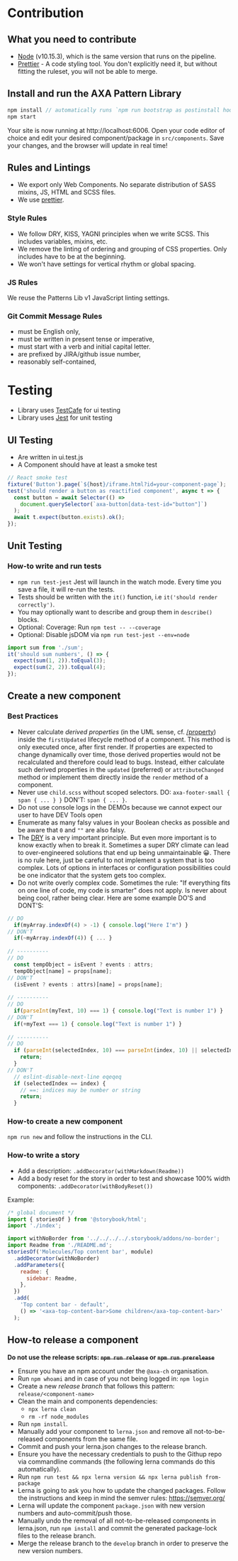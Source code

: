 # Contribution

## What you need to contribute

- [Node](https://nodejs.org/en/) (v10.15.3), which is the same version that runs on the pipeline.
- [Prettier](https://prettier.io/) - A code styling tool. You don't explicitly need it, but without fitting the ruleset, you will not be able to merge.

## Install and run the AXA Pattern Library

```js
npm install // automatically runs `npm run bootstrap as postinstall hook`
npm start
```

Your site is now running at http://localhost:6006.
Open your code editor of choice and edit your desired component/package in
`src/components`. Save your changes, and the browser will update in real time!

## Rules and Lintings

- We export only Web Components. No separate distribution of SASS mixins, JS, HTML and SCSS files.
- We use [prettier](https://prettier.io/).

### Style Rules

- We follow DRY, KISS, YAGNI principles when we write SCSS. This includes variables, mixins, etc.
- We remove the linting of ordering and grouping of CSS properties. Only includes have to be at the beginning.
- We won't have settings for vertical rhythm or global spacing.

### JS Rules

We reuse the Patterns Lib v1 JavaScript linting settings.

### Git Commit Message Rules

- must be English only,
- must be written in present tense or imperative,
- must start with a verb and initial capital letter.
- are prefixed by JIRA/github issue number,
- reasonably self-contained,

# Testing

- Library uses [TestCafe](https://devexpress.github.io/testcafe/) for ui testing
- Library uses [Jest](https://jestjs.io/) for unit testing

## UI Testing

- Are written in ui.test.js
- A Component should have at least a smoke test

```js
// React smoke test
fixture('Button').page(`${host}/iframe.html?id=your-component-page`);
test('should render a button as reactified component', async t => {
  const button = await Selector(() =>
    document.querySelector(`axa-button[data-test-id="button"]`)
  );
  await t.expect(button.exists).ok();
});
```

## Unit Testing

### How-to write and run tests

- `npm run test-jest` Jest will launch in the watch mode. Every time you save a file, it will re-run the tests.
- Tests should be written with the `it()` function, i.e `it('should render correctly')`.
- You may optionally want to describe and group them in `describe()` blocks.
- Optional: Coverage: Run `npm test -- --coverage`
- Optional: Disable jsDOM via `npm run test-jest --env=node`

```js
import sum from './sum';
it('should sum numbers', () => {
  expect(sum(1, 2)).toEqual(3);
  expect(sum(2, 2)).toEqual(4);
});
```

## Create a new component

### Best Practices

- Never calculate *derived properties* (in the UML sense, cf. [/property](https://www.uml-diagrams.org/derived-property.html)) inside the `firstUpdated` lifecycle method of a component. This method is only executed once, after first render. If properties are expected to change dynamically over time, those derived properties would not be recalculated and therefore could lead to bugs. Instead, either calculate such derived properties in the `updated` (preferred) or `attributeChanged` method or implement them directly inside the `render` method of a component.
- Never use `child.scss` without scoped selectors. DO: `axa-footer-small { span { ... } }` DON'T: `span { ... }`.
- Do not use console logs in the DEMOs because we cannot expect our user to have DEV Tools open
- Enumerate as many falsy values in your Boolean checks as possible and be aware that `0` and `""` are also falsy.
- The [DRY](https://en.wikipedia.org/wiki/Don%27t_repeat_yourself) is a very important principle. But even more important is to know exactly when to break it. Sometimes a super DRY climate can lead to over-engineered solutions that end up being unmaintainable :grinning:. There is no rule here, just be careful to not implement a system that is too complex. Lots of options in interfaces or configuration possibilities could be one indicator that the system gets too complex.
- Do not write overly complex code. Sometimes the rule: "If everything fits on one line of code, my code is smarter" does not apply. Is never about being cool, rather being clear. Here are some example DO'S and DONT'S:
```js
// DO
  if(myArray.indexOf(4) > -1) { console.log("Here I'm") }
// DON'T
  if(~myArray.indexOf(4)) { ... }
  
// ----------
// DO
  const tempObject = isEvent ? events : attrs;
  tempObject[name] = props[name];
// DON'T
  (isEvent ? events : attrs)[name] = props[name];
  
// ----------
// DO
  if(parseInt(myText, 10) === 1) { console.log("Text is number 1") }
// DON'T
  if(+myText === 1) { console.log("Text is number 1") }
  
// ----------
// DO
  if (parseInt(selectedIndex, 10) === parseInt(index, 10) || selectedIndex === index) {
    return;
  }
// DON'T
  // eslint-disable-next-line eqeqeq
  if (selectedIndex == index) {
    // ==: indices may be number or string
    return;
  }
```

### How-to create a new component

`npm run new` and follow the instructions in the CLI.

### How-to write a story

- Add a description: `.addDecorator(withMarkdown(Readme))`
- Add a body reset for the story in order to test and showcase 100% width components: `.addDecorator(withBodyReset())`

Example:

```js
/* global document */
import { storiesOf } from '@storybook/html';
import './index';

import withNoBorder from '../../../../.storybook/addons/no-border';
import Readme from './README.md';
storiesOf('Molecules/Top content bar', module)
  .addDecorator(withNoBorder)
  .addParameters({
    readme: {
      sidebar: Readme,
    },
  })
  .add(
    'Top content bar - default',
    () => '<axa-top-content-bar>Some children</axa-top-content-bar>'
  );
```

## How-to release a component

**Do not use the release scripts: ~~`npm run release`~~ or ~~`npm run prerelease`~~**

- Ensure you have an npm account under the `@axa-ch` organisation.
- Run `npm whoami` and in case of you not being logged in: `npm login`
- Create a new _release branch_ that follows this pattern: `release/<component-name>`
- Clean the main and components dependencies:
  - `npx lerna clean`
  - `rm -rf node_modules`
- Run `npm install`.
- Manually add your component to `lerna.json` and remove all not-to-be-released components from the same file.
- Commit and push your lerna.json changes to the release branch.
- Ensure you have the necessary credentials to push to the Githup repo via commandline commands (the following lerna commands do this automatically).
- Run `npm run test && npx lerna version && npx lerna publish from-package`
- Lerna is going to ask you how to update the changed packages. Follow the instructions and keep in mind the semver rules: https://semver.org/
- Lerna will update the component `package.json` with new version numbers and auto-commit/push those.
- Manually undo the removal of all not-to-be-released components in lerna.json, run `npm install` and commit the generated package-lock files to the release branch.
- Merge the release branch to the `develop` branch in order to preserve the new version numbers.
